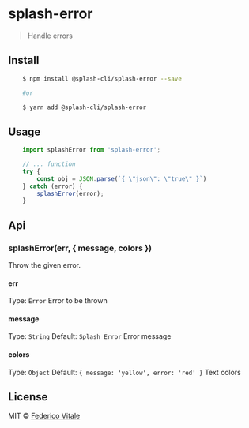 # splash-error
> Handle errors

## Install
```sh
	$ npm install @splash-cli/splash-error --save

	#or

	$ yarn add @splash-cli/splash-error
```

## Usage
```js
	import splashError from 'splash-error';

	// ... function
	try {
		const obj = JSON.parse(`{ \"json\": \"true\" }`)
	} catch (error) {
		splashError(error);
	}
```

## Api
### splashError(err, { message, colors })
Throw the given error.

#### err
Type: `Error`
Error to be thrown

#### message
Type: `String`
Default: `Splash Error`
Error message

#### colors
Type: `Object`
Default: `{ message: 'yellow', error: 'red' }`
Text colors

## License
MIT © [Federico Vitale](https://federicovitale.me)